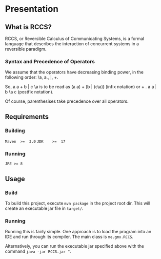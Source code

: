 # Presentation

## What is RCCS?
RCCS, or Reversible Calculus of Communicating Systems, is a formal language that describes the interaction of concurrent systems in a reversible paradigm.

### Syntax and Precedence of Operators

We assume that the operators have decreasing binding power, in the following order: \a, a., |, +.
    
So, a.a + b | c \a is to be read as (a.a) + (b | (c\a)) (infix notation) or + . a a | b \a c  (postfix notation).

Of course, parenthesises take precedence over all operators.

## Requirements

### Building
`Maven  >=  3.0`
`JDK    >=  17`

### Running
`JRE >= 8`

## Usage

### Build

To build this project, execute `mvn package` in the project root dir. This will create an executable jar file
in `target/`.

### Running

Running this is fairly simple. One approach is to load the program into an IDE and run through its compiler.
The main class is `me.gmx.RCCS`. 

Alternatively, you can run the executable jar specified above with the command `java -jar RCCS.jar "`.


